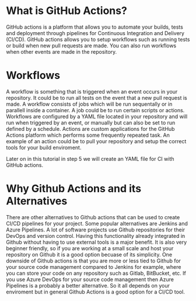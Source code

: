 # What is GitHub Actions?
GitHub actions is a platform that allows you to automate your builds, tests and deployment through pipelines for Continuous Integration and Delivery (CI/CD). GitHub actions allows you to setup workflows such as running tests or build when new pull requests are made. You can also run workflows when other events are made in the repository.

# Workflows
A workflow is something that is triggered when an event occurs in your repository. It could be to run all tests on the event that a new pull request is made. A workflow consists of jobs which will be run sequentally or in parallell inside a container. A job could be to run certain scripts or actions. Workflows are configured by a YAML file located in your repository and will run when triggered by an event, or manually but can also be set to run defined by a schedule. Actions are custom applications for the GitHub Actions platform which performs some frequently repeated task. An example of an action could be to pull your repository and setup the correct tools for your build enviroment.

Later on in this tutorial in step 5 we will create an YAML file for CI with GitHub actions.

# Why Github Actions and its Alternatives
There are other alternatives to Github actions that can be used to create CI/CD pipelines for your project. Some popular alternatives are Jenkins and Azure Pipelines. A lot of software projects use Github repositories for their DevOps and version control. Having this functionality already integrated in Github without having to use external tools is a major benefit. It is also very beginner friendly, so if you are working at a small scale and host your repository on Github it is a good option becuase of its simplicity. One downside of Github actions is that you are more or less tied to Github for your source code management compared to Jenkins for example, where you can store your code on any repository such as Gitlab, BitBucket, etc. If you use Azure DevOps for your source code management then Azure Pipelines is a probably a better alternative. So it all depends on your enviroment but in general Github Actions is a good option for a CI/CD tool.
